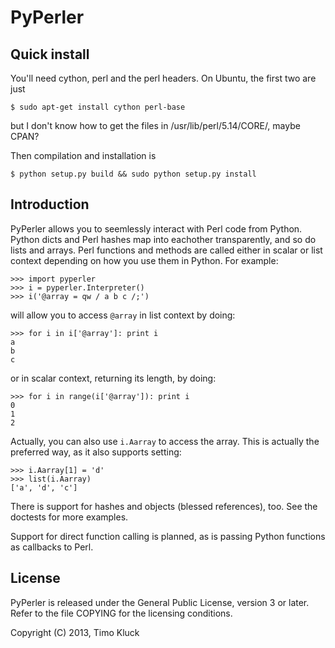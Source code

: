 PyPerler
========

Quick install
-------------

You'll need cython, perl and the perl headers. On Ubuntu, the first two are just

    $ sudo apt-get install cython perl-base

but I don't know how to get the files in /usr/lib/perl/5.14/CORE/, maybe CPAN?

Then compilation and installation is 

    $ python setup.py build && sudo python setup.py install

Introduction
------------
PyPerler allows you to seemlessly interact with Perl code from Python. Python
dicts and Perl hashes map into eachother transparently, and so do lists and
arrays. Perl functions and methods are called either in scalar or list context
depending on how you use them in Python. For example:

    >>> import pyperler
    >>> i = pyperler.Interpreter()
    >>> i('@array = qw / a b c /;')

will allow you to access `@array` in list context by doing:

    >>> for i in i['@array']: print i
    a
    b
    c

or in scalar context, returning its length, by doing:

    >>> for i in range(i['@array']): print i
    0
    1
    2

Actually, you can also use `i.Aarray` to access the array. This is actually the
preferred way, as it also supports setting:

    >>> i.Aarray[1] = 'd'
    >>> list(i.Aarray)
    ['a', 'd', 'c']

There is support for hashes and objects (blessed references), too. See the
doctests for more examples.

Support for direct function calling is planned, as is passing Python functions
as callbacks to Perl.

License
-------
PyPerler is released under the General Public License, version 3 or later.
Refer to the file COPYING for the licensing conditions.



Copyright (C) 2013, Timo Kluck
